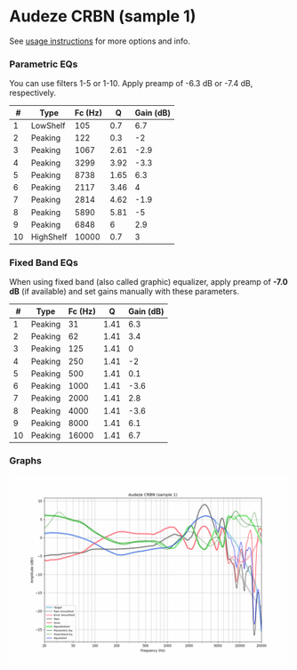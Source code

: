 # Audeze CRBN (sample 1)
See [usage instructions](https://github.com/jaakkopasanen/AutoEq#usage) for more options and info.

### Parametric EQs
You can use filters 1-5 or 1-10. Apply preamp of -6.3 dB or -7.4 dB, respectively.

|   # | Type      |   Fc (Hz) |    Q |   Gain (dB) |
|-----|-----------|-----------|------|-------------|
|   1 | LowShelf  |       105 | 0.7  |         6.7 |
|   2 | Peaking   |       122 | 0.3  |        -2   |
|   3 | Peaking   |      1067 | 2.61 |        -2.9 |
|   4 | Peaking   |      3299 | 3.92 |        -3.3 |
|   5 | Peaking   |      8738 | 1.65 |         6.3 |
|   6 | Peaking   |      2117 | 3.46 |         4   |
|   7 | Peaking   |      2814 | 4.62 |        -1.9 |
|   8 | Peaking   |      5890 | 5.81 |        -5   |
|   9 | Peaking   |      6848 | 6    |         2.9 |
|  10 | HighShelf |     10000 | 0.7  |         3   |

### Fixed Band EQs
When using fixed band (also called graphic) equalizer, apply preamp of **-7.0 dB** (if available) and set gains manually with these parameters.

|   # | Type    |   Fc (Hz) |    Q |   Gain (dB) |
|-----|---------|-----------|------|-------------|
|   1 | Peaking |        31 | 1.41 |         6.3 |
|   2 | Peaking |        62 | 1.41 |         3.4 |
|   3 | Peaking |       125 | 1.41 |         0   |
|   4 | Peaking |       250 | 1.41 |        -2   |
|   5 | Peaking |       500 | 1.41 |         0.1 |
|   6 | Peaking |      1000 | 1.41 |        -3.6 |
|   7 | Peaking |      2000 | 1.41 |         2.8 |
|   8 | Peaking |      4000 | 1.41 |        -3.6 |
|   9 | Peaking |      8000 | 1.41 |         6.1 |
|  10 | Peaking |     16000 | 1.41 |         6.7 |

### Graphs
![](./Audeze%20CRBN%20(sample%201).png)
